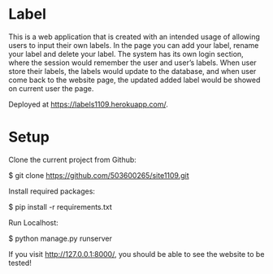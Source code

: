 # Label
This is a web application that is created with an intended usage of allowing users to input their own labels. In the page you can add your label, rename your label and delete your label. The system has its own login section, where the session would remember the user and user’s labels. When user store their labels, the labels would update to the database, and when user come back to the website page, the updated added label would be showed on current user the page.

Deployed at https://labels1109.herokuapp.com/. 

# Setup
Clone the current project from Github:

$ git clone https://github.com/503600265/site1109.git

Install required packages:

$ pip install -r requirements.txt

Run Localhost:

$ python manage.py runserver

If you visit http://127.0.0.1:8000/, you should be able to see the website to be tested! 


